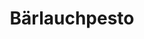 ---
layout: recipe
title: Bärlauchpesto
vegan: true

tags:
- Vegan
- Dip

categories: Dips

ingredients:
- 500g Bärlauch
- 100g Parmesan
- 75g Pinienkerne
- 250ml Olivenöl
- Weißer Pfeffer
- Meeressalz

directions:
- Pinienkerne ohne Zugabe von Öl anrösten.
- Alle Zutaten in den Mixer geben und vermischen, mit Salz und Pfeffer abschmecken.
---